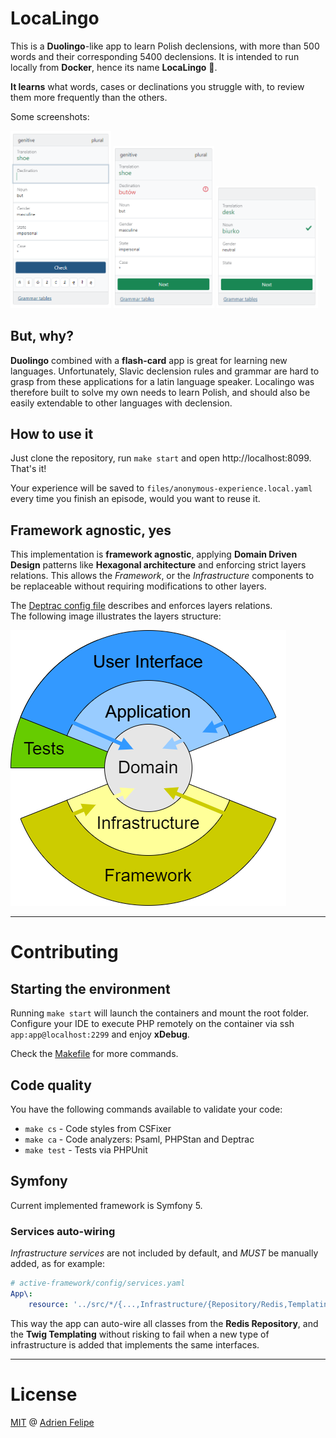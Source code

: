 # LocaLingo

This is a **Duolingo**-like app to learn Polish declensions, with more than 500 words and their corresponding 5400 declensions.
It is intended to run locally from **Docker**, hence its name **LocaLingo** :rocket:.

**It learns** what words, cases or declinations you struggle with, to review them more frequently than the others. 

Some screenshots:
<p>
  <img src="resources/screenshot1.png" width="32%" alt="Question"/>
  <img src="resources/screenshot2.png" width="32%" alt="Incorrect answer"/>
  <img src="resources/screenshot3.png" width="32%" alt="Correct answer"/>
</p>

## But, why?
**Duolingo** combined with a **flash-card** app is great for learning new languages.
Unfortunately, Slavic declension rules and grammar are hard to grasp from these applications for a latin language speaker.
Localingo was therefore built to solve my own needs to learn Polish, and should also be easily extendable to other languages with declension. 

## How to use it
Just clone the repository, run `make start` and open http://localhost:8099.     
That's it!

Your experience will be saved to `files/anonymous-experience.local.yaml` every time you finish an episode, would you want to reuse it.

## Framework agnostic, yes
This implementation is **framework agnostic**, applying **Domain Driven Design** patterns like **Hexagonal architecture** and enforcing
strict layers relations. This allows the *Framework*, or the *Infrastructure* components to be replaceable without requiring modifications to other layers.
     
The [Deptrac config file](depfile.yaml) describes and enforces layers relations.     
The following image illustrates the layers structure:

![Application layers](resources/hexagonal-architecture.png)

-------
# Contributing
## Starting the environment
Running `make start` will launch the containers and mount the root folder.     
Configure your IDE to execute PHP remotely on the container via ssh `app:app@localhost:2299` and enjoy **xDebug**.

Check the [Makefile](Makefile) for more commands.

## Code quality
You have the following commands available to validate your code:
- `make cs` - Code styles from CSFixer
- `make ca` - Code analyzers: Psaml, PHPStan and Deptrac
- `make test` - Tests via PHPUnit

## Symfony
Current implemented framework is Symfony 5.
### Services auto-wiring
*Infrastructure services* are not included by default, and *MUST* be manually added, as for example:
```yml
# active-framework/config/services.yaml
App\:
    resource: '../src/*/{...,Infrastructure/{Repository/Redis,Templating/Twig}}'
```
This way the app can auto-wire all classes from the **Redis Repository**, and the **Twig Templating** without risking
to fail when a new type of infrastructure is added that implements the same interfaces. 

------

# License
[MIT](LICENSE.md) @ [Adrien Felipe](https://www.linkedin.com/in/adrien-felipe-38979327)
